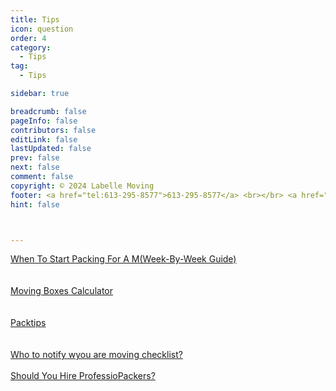 ```yaml
---
title: Tips
icon: question
order: 4
category:
  - Tips
tag:
  - Tips

sidebar: true

breadcrumb: false
pageInfo: false
contributors: false
editLink: false
lastUpdated: false
prev: false
next: false
comment: false
copyright: © 2024 Labelle Moving
footer: <a href="tel:613-295-8577">613-295-8577</a> <br></br> <a href="mailto:info@labellemoving.com">info@labellemoving.com</a>
hint: false



---
```


 <a href="https://moversville.com/bwhen-to-start-packing-for-a-move">When To Start Packing For A M(Week-By-Week Guide)</a>  
  <br></br>
 <a href="https://www.moving.com/moving-boxes/packing-calculaasp">Moving Boxes Calculator</a>         
  <br></br>
<a href="https://www.consumeraffairs.com/movers/how-to-pack-for-mhtml#:~:text=Packing%20tips%20for%20moving%201%20Declutter%20before%20essentials%20separately.%20...%207%20Pack%20your%20suitcases.%20">Packtips
</a>    
  <br></br>
<a href="https://www.cmhc-schl.gc.ca/en/professionindustry-innovation-and-leadership/industry-expertresources-for-mortgage-professionwho-notify-when-moving-change-of-address-checklist">Who to notify wyou are moving checklist? 
</a>
  <br></br>
<a href="https://www.moving.com/tshould-you-hire-packers-for-your-next-move/">Should You Hire ProfessioPackers?
</a>         

      

<speedy></speedy>

<script setup>
import speedy from "@source/components/speedy.vue"
</script>